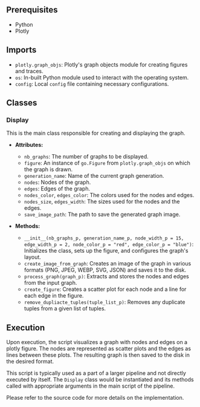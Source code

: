 ## Prerequisites

- Python
- Plotly

## Imports

- `plotly.graph_objs`: Plotly's graph objects module for creating figures and traces.
- `os`: In-built Python module used to interact with the operating system.
- `config`: Local `config` file containing necessary configurations.

## Classes

### Display

This is the main class responsible for creating and displaying the graph.

- **Attributes:**
    
    - `nb_graphs`: The number of graphs to be displayed.
    - `figure`: An instance of `go.Figure` from `plotly.graph_objs` on which the graph is drawn.
    - `generation_name`: Name of the current graph generation.
    - `nodes`: Nodes of the graph.
    - `edges`: Edges of the graph.
    - `nodes_color`, `edges_color`: The colors used for the nodes and edges.
    - `nodes_size`, `edges_width`: The sizes used for the nodes and the edges.
    - `save_image_path`: The path to save the generated graph image.
- **Methods:**
    
    - `__init__(nb_graphs_p, generation_name_p, node_width_p = 15, edge_width_p = 2, node_color_p = "red", edge_color_p = "blue")`: Initializes the class, sets up the figure, and configures the graph's layout.
    - `create_image_from_graph`: Creates an image of the graph in various formats (PNG, JPEG, WEBP, SVG, JSON) and saves it to the disk.
    - `process_graph(graph_p)`: Extracts and stores the nodes and edges from the input graph.
    - `create_figure`: Creates a scatter plot for each node and a line for each edge in the figure.
    - `remove_dupliacte_tuples(tuple_list_p)`: Removes any duplicate tuples from a given list of tuples.

## Execution

Upon execution, the script visualizes a graph with nodes and edges on a plotly figure. The nodes are represented as scatter plots and the edges as lines between these plots. The resulting graph is then saved to the disk in the desired format.

This script is typically used as a part of a larger pipeline and not directly executed by itself. The `Display` class would be instantiated and its methods called with appropriate arguments in the main script of the pipeline.

Please refer to the source code for more details on the implementation.